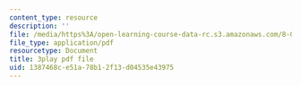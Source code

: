 ```yaml
---
content_type: resource
description: ''
file: /media/https%3A/open-learning-course-data-rc.s3.amazonaws.com/8-05-quantum-physics-ii-fall-2013/1387468ce51a78b12f13d04535e43975_t3r9j7YUFrs.pdf
file_type: application/pdf
resourcetype: Document
title: 3play pdf file
uid: 1387468c-e51a-78b1-2f13-d04535e43975
---
```

